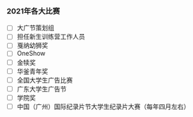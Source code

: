### 2021年各大比赛

- [ ] 大广节策划组
- [ ] 担任新生训练营工作人员
- [ ] 戛纳幼狮奖
- [ ] OneShow
- [ ] 金犊奖
- [ ] 华釜青年奖
- [ ] 全国大学生广告比赛
- [ ] 广东大学生广告节
- [ ] 学院奖
- [ ] 中国（广州）国际纪录片节大学生纪录片大赛（每年四月左右）